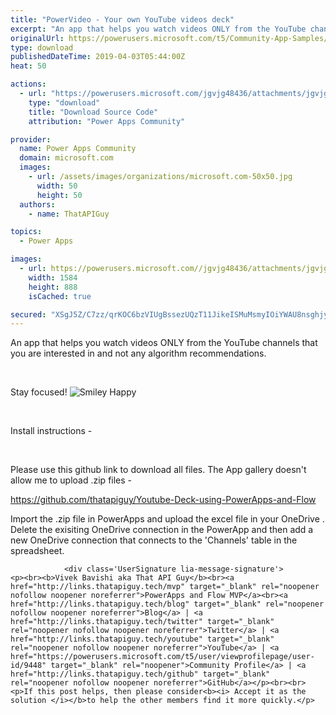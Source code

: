 ```yaml
---
title: "PowerVideo - Your own YouTube videos deck"
excerpt: "An app that helps you watch videos ONLY from the YouTube channels that you are interested in and not any algorithm recommendations. Stay focused!"
originalUrl: https://powerusers.microsoft.com/t5/Community-App-Samples/PowerVideo-Your-own-YouTube-videos-deck/td-p/261670
type: download
publishedDateTime: 2019-04-03T05:44:00Z
heat: 50

actions:
  - url: "https://powerusers.microsoft.com/jgvjg48436/attachments/jgvjg48436/AppFeedbackGallery/143/2/N3b299eb3-6c64-4d7a-afa1-42e1cf545853-document.msapp"
    type: "download"
    title: "Download Source Code"
    attribution: "Power Apps Community"

provider:
  name: Power Apps Community
  domain: microsoft.com
  images:
    - url: /assets/images/organizations/microsoft.com-50x50.jpg
      width: 50
      height: 50
  authors:
    - name: ThatAPIGuy

topics:
  - Power Apps

images:
  - url: https://powerusers.microsoft.com//jgvjg48436/attachments/jgvjg48436/AppFeedbackGallery/143/1/youtube_deck_sample_First_Frame.png
    width: 1584
    height: 888
    isCached: true

secured: "XSgJ5Z/C7zz/qrKOC6bzVIUgBssezUQzT11JikeISMuMsmyIOiYWAU8nsghjyDkdVASIRJNzwzofNaFVq/ZbEfDCrnuGZ5swFzZ86IB+BH4Jpg8V68VXW5lE5bgnvFHzJI+ZVG9NKiJ/EQyCQPxp7jBdJ3xcJx72DKMR4Jv6YBQiptr/aD9GSZFTnKL79vj0+KqXDSfufrpqG3p/FV8UrjIaYAgA+EDp6lnP6YKlxdRLcfhSwTHlxg9nHUx3GMDCPN1IU2BlkmU1cMiWa/a53PUjaiZM2S5oxlv3/FnMYEuBrcvmiwim1y5/9/1ihMKcVbEOn5LB/go38mmPKFjEHznLzFT0nQTWnTa3QJ+laASeCUkL6V4w6/F62LCMZSg6ZPEa0scU/mnwFQQ3ybamkPDCiL6y5vubi7YC3wjzv/Td44BCbslSXbtqYp6vlDcz;KWXPxYO64w+p5jjt8u3MOg=="
---
```

<p>An app that helps you watch videos ONLY from the YouTube channels that you are interested in and not any algorithm recommendations.&nbsp;</p>
<p>&nbsp;</p>
<p>Stay focused!<span>&nbsp;</span><img class="emoticon emoticon-smileyhappy" src="/i/smilies/16x16_smiley-happy.png" border="0" alt="Smiley Happy" title="Smiley Happy"></p>
<p>&nbsp;</p>
<p>Install instructions -</p>
<p>&nbsp;</p>
<p>Please use this github link to download all files. The App gallery doesn't allow me to upload .zip files -</p>
<p><a href="https://github.com/thatapiguy/Youtube-Deck-using-PowerApps-and-Flow" target="_blank" rel="nofollow noopener noreferrer noopener noreferrer">https://github.com/thatapiguy/Youtube-Deck-using-PowerApps-and-Flow</a></p>
<p>Import the .zip file in PowerApps and upload the excel file in your OneDrive . Delete the exisiting OneDrive connection in the PowerApp and then add a new OneDrive connection that connects to the 'Channels' table in the spreadsheet.</p>
					
				
			
			
				<div class='UserSignature lia-message-signature'>
	<p><br><b>Vivek Bavishi aka That API Guy</b><br><a href="http://links.thatapiguy.tech/mvp" target="_blank" rel="noopener nofollow noopener noreferrer">PowerApps and Flow MVP</a><br><a href="http://links.thatapiguy.tech/blog" target="_blank" rel="noopener nofollow noopener noreferrer">Blog</a> | <a href="http://links.thatapiguy.tech/twitter" target="_blank" rel="noopener nofollow noopener noreferrer">Twitter</a> | <a href="http://links.thatapiguy.tech/youtube" target="_blank" rel="noopener nofollow noopener noreferrer">YouTube</a> | <a href="https://powerusers.microsoft.com/t5/user/viewprofilepage/user-id/9448" target="_blank" rel="noopener">Community Profile</a> | <a href="http://links.thatapiguy.tech/github" target="_blank" rel="noopener nofollow noopener noreferrer">GitHub</a></p><br><br><p>If this post helps, then please consider<b><i> Accept it as the solution </i></b>to help the other members find it more quickly.</p>
</div>

